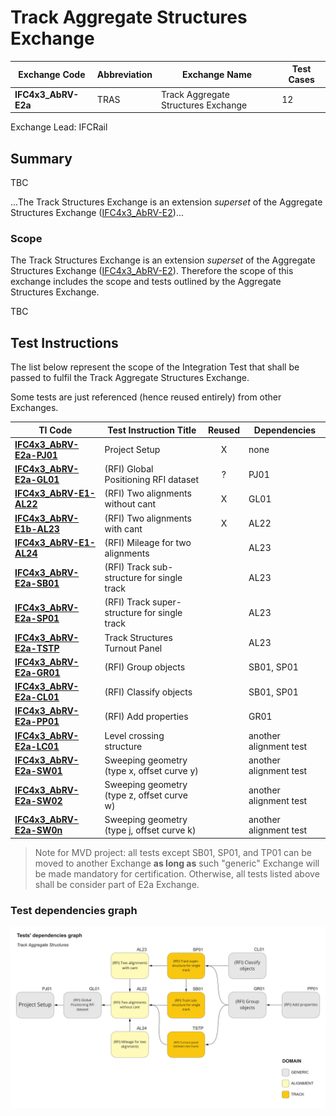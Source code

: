 # Track Aggregate Structures Exchange

| Exchange Code       | Abbreviation | Exchange Name                       | Test Cases |
|---------------------|--------------|-------------------------------------|------------|
| **IFC4x3_AbRV-E2a** | TRAS         | Track Aggregate Structures Exchange | 12         |

Exchange Lead: IFCRail

## Summary

TBC

...The Track Structures Exchange is an extension *superset* of the Aggregate Structures Exchange ([IFC4x3_AbRV-E2](../E2-AGST))...

### Scope

The Track Structures Exchange is an extension *superset* of the Aggregate Structures Exchange ([IFC4x3_AbRV-E2](../E2-AGST)). Therefore the scope of this exchange includes the scope and tests outlined by the Aggregate Structures Exchange.

TBC

## Test Instructions
The list below represent the scope of the Integration Test that shall be passed to fulfil the Track Aggregate Structures Exchange.

Some tests are just referenced (hence reused entirely) from other Exchanges.

| TI Code                            | Test Instruction Title                       | Reused | Dependencies            |
|------------------------------------|----------------------------------------------|:------:|-------------------------|
| [**IFC4x3_AbRV-E2a-PJ01**](./PJ01) | Project Setup                                | X      | none                    |
| [**IFC4x3_AbRV-E2a-GL01**](./GL01) | (RFI) Global Positioning RFI dataset         | ?      | PJ01                    |
| [**IFC4x3_AbRV-E1-AL22**](./AL22)  | (RFI) Two alignments without cant            | X      | GL01                    |
| [**IFC4x3_AbRV-E1b-AL23**](./AL23) | (RFI) Two alignments with cant               | X      | AL22                    |
| [**IFC4x3_AbRV-E1-AL24**](./AL24)  | (RFI) Mileage for two alignments             |        | AL23                    |
| [**IFC4x3_AbRV-E2a-SB01**](./SB01) | (RFI) Track sub-structure for single track   |        | AL23                    |
| [**IFC4x3_AbRV-E2a-SP01**](./SP01) | (RFI) Track super-structure for single track |        | AL23                    |
| [**IFC4x3_AbRV-E2a-TSTP**](./TSTP) | Track Structures Turnout Panel               |        | AL23                    |
| [**IFC4x3_AbRV-E2a-GR01**](./GR01) | (RFI) Group objects                          |        | SB01, SP01              |
| [**IFC4x3_AbRV-E2a-CL01**](./CL01) | (RFI) Classify objects                       |        | SB01, SP01              |
| [**IFC4x3_AbRV-E2a-PP01**](./PP01) | (RFI) Add properties                         |        | GR01                    |
| [**IFC4x3_AbRV-E2a-LC01**](./LC01) | Level crossing structure                     |        | another alignment test  |
| [**IFC4x3_AbRV-E2a-SW01**](./SW01) | Sweeping geometry (type x, offset curve y)   |        | another alignment test  |
| [**IFC4x3_AbRV-E2a-SW02**](./SW02) | Sweeping geometry (type z, offset curve w)   |        | another alignment test  |
| [**IFC4x3_AbRV-E2a-SW0n**](./SW0n) | Sweeping geometry (type j, offset curve k)   |        | another alignment test  |

> Note for MVD project: all tests except SB01, SP01, and TP01 can be moved to another Exchange **as long as** such "generic" Exchange will be made mandatory for certification. Otherwise, all tests listed above shall be consider part of E2a Exchange.

### Test dependencies graph

<img src="./TrackTestsDependencies.jpg" width="1000"/>
